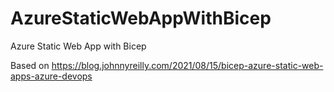 # AzureStaticWebAppWithBicep
Azure Static Web App with Bicep

Based on https://blog.johnnyreilly.com/2021/08/15/bicep-azure-static-web-apps-azure-devops